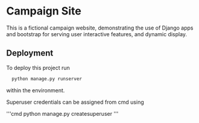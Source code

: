 
# Campaign Site

This is a fictional campaign website, demonstrating the use of Django apps and bootstrap for serving user interactive features, and dynamic display.




## Deployment

To deploy this project run

```cmd
  python manage.py runserver 
```

within the environment. 

Superuser credentials can be assigned from cmd using

'''cmd
    python manage.py createsuperuser
'''

## 
